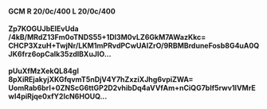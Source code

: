 #### GCM R 20/0c/400 L 20/0c/400
**Zp7KOGUJbEIEvUda**<br/>**/4kB/MRdZ13Fm0oTNDS55+1Dl3M0vLZ6GkM7AWazKkc=**<br/>**CHCP3XzuH+TwjNr/LKM1mPRvdPCwUAIZrO/9RBMBrduneFosb8G4uA0QJK6frz6opCaIk35zdlBXuJIO...**<br/><br/>
**pUuXfMzXekQL84gI**<br/>**8pXiREjakyjXKGfqvmT5nDjV4Y7hZxziXJhg6vpiZWA=**<br/>**UomRab6brl+0ZNScG6ttGP2D2vhibDq4aVVfAm+nCiQG7blf5rwv1lVMrEwl4piRjqe0xfY2lcN6HOUQ...**